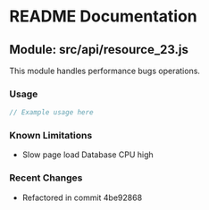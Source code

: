 # README Documentation

## Module: src/api/resource_23.js

This module handles performance bugs operations.

### Usage

```javascript
// Example usage here
```

### Known Limitations

- Slow page load Database CPU high

### Recent Changes

- Refactored in commit 4be92868
